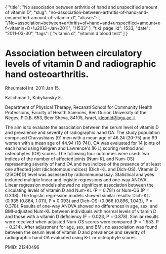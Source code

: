 {
    "title": "No association between arthritis of hand and unspecified amount of vitamin D",
    "slug": "no-association-between-arthritis-of-hand-and-unspecified-amount-of-vitamin-d",
    "aliases": [
        "/No+association+between+arthritis+of+hand+and+unspecified+amount+of+vitamin+D+\u2013+Jan+2011",
        "/1533"
    ],
    "tiki_page_id": 1533,
    "date": "2011-03-30",
    "tags": [
        "vitamin d",
        "vitamin d blood test"
    ]
}


# Association between circulatory levels of vitamin D and radiographic hand osteoarthritis.

Rheumatol Int. 2011 Jan 15.

Kalichman L, Kobyliansky E.

Department of Physical Therapy, Recanati School for Community Health Professions, Faculty of Health Sciences, Ben Gurion University of the Negev, P.O.B. 653, Beer Sheva, 84105, Israel, kleonid@bgu.ac.il.

The aim is to evaluate the association between the serum level of vitamin D and prevalence and severity of radiographic hand OA. The study population comprised Chuvashians (91 men with a mean age of 46.24 (20-75) and 99 women with a mean age of 44.94 (18-74)). OA was evaluated for 14 joints of each hand using Kellgren and Lawrence's (K-L) scoring method and osteophytes (OS) scores. The following four outcomes were used: two indices of the number of affected joints (Num-KL and Num-OS) representing severity of hand OA and two indices of the presence of at least one affected joint (dichotomous indices) (Dich-KL and Dich-OS). Vitamin D (25(OH)D) level was assessed by radioimmunoassay. Statistical analyses included multiple linear and logistic regressions and one-way ANOVA. Linear regression models showed no significant association between the circulating levels of vitamin D and Num-KL (P = 0.781) or Num-OS (P = 0.338). The logistic regression models showed similar results: Dich-KL: (0.935 (0.864, 1.011), P = 0.093) and Dich-OS: (0.966 (0.896, 1.043), P = 0.378). Results of one-way ANOVA showed no differences in age, sex, and BMI-adjusted Num-KL between individuals with normal levels of vitamin D and those with a vitamin D deficiency (F = 0.023, P = 0.878). Similar results were received when adjusted Num-OS scores were compared (F = 1.553, P = 0.214). After adjustment for age, sex, and BMI, no association was found between the serum level of vitamin D and prevalence and severity of radiographic hand OA evaluated using K-L or osteophyte scores.

PMID: 21240496